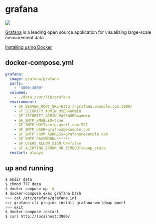 grafana
=======

![](https://badge.imagelayers.io/vimagick/grafana:latest.svg)

[Grafana][1] is a leading open source application for visualizing large-scale
measurement data.

[Installing using Docker][2]

## docker-compose.yml

```yaml
grafana:
  image: grafana/grafana
  ports:
    - "3000:3000"
  volumes:
    - ./data:/var/lib/grafana
  environment:
    - GF_SERVER_ROOT_URL=http://grafana.example.com:3000/
    - GF_SECURITY_ADMIN_USER=admin
    - GF_SECURITY_ADMIN_PASSWORD=admin
    - GF_SMTP_ENABLED=true
    - GF_SMTP_HOST=smtp.gmail.com:587
    - GF_SMTP_USER=grafana@example.com
    - GF_SMTP_FROM_ADDRESS=grafana@example.com
    - GF_SMTP_PASSWORD=******
    - GF_USERS_ALLOW_SIGN_UP=false
    - GF_ALERTING_ERROR_OR_TIMEOUT=keep_state
  restart: always
```

## up and running

```bash
$ mkdir data
$ chmod 777 data
$ docker-compose up -d
$ docker-compose exec grafana bash
>>> cat /etc/grafana/grafana.ini
>>> grafana-cli plugins install grafana-worldmap-panel
>>> exit
$ docker-compose restart
$ curl http://localhost:3000/
```

[1]: http://grafana.org/
[2]: http://docs.grafana.org/installation/docker/
